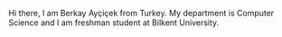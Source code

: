Hi there, I am Berkay Ayçiçek from Turkey.
My department is Computer Science and I am freshman student at Bilkent University.
